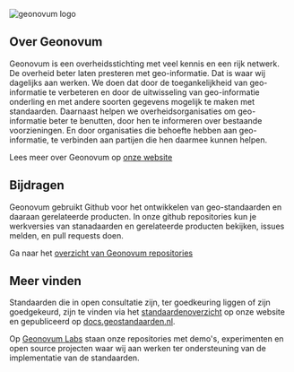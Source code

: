 ![geonovum logo](https://www.geonovum.nl/logo.svg)

## Over Geonovum
Geonovum is een overheidsstichting met veel kennis en een rijk netwerk. De overheid beter laten presteren met geo-informatie. Dat is waar wij dagelijks aan werken. We doen dat door de toegankelijkheid van geo-informatie te verbeteren en door de uitwisseling van geo-informatie onderling en met andere soorten gegevens mogelijk te maken met standaarden. Daarnaast helpen we overheidsorganisaties om geo-informatie beter te benutten, door hen te informeren over bestaande voorzieningen. En door organisaties die behoefte hebben aan geo-informatie, te verbinden aan partijen die hen daarmee kunnen helpen. 

Lees meer over Geonovum op [onze website](https://www.geonovum.nl)

## Bijdragen
Geonovum gebruikt Github voor het ontwikkelen van geo-standaarden en daaraan gerelateerde producten. In onze github repositories kun je werkversies van stanadaarden en gerelateerde producten bekijken, issues melden, en pull requests doen. 

Ga naar het [overzicht van Geonovum repositories](https://www.github.com/geonovum)

## Meer vinden
Standaarden die in open consultatie zijn, ter goedkeuring liggen of zijn goedgekeurd, zijn te vinden via het [standaardenoverzicht](https://www.geonovum.nl/geo-standaarden/alle-standaarden) op onze website en gepubliceerd op [docs.geostandaarden.nl](https://docs.geostandaarden.nl). 

Op [Geonovum Labs](https://github.com/Geonovum-labs/) staan onze repositories met demo's, experimenten en open source projecten waar wij aan werken ter ondersteuning van de implementatie van de standaarden. 
